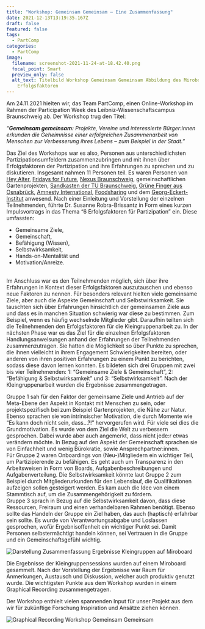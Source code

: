 ```yaml
---
title: "Workshop: Gemeinsam Gemeinsam – Eine Zusammenfassung"
date: 2021-12-13T13:19:35.167Z
draft: false
featured: false
tags:
  - PartComp
categories:
  - PartComp
image:
  filename: screenshot-2021-11-24-at-18.42.40.png
  focal_point: Smart
  preview_only: false
  alt_text: Titelbild Workshop Gemeinsam Gemeinsam Abbildung des Miroboards mit
    Erfolgsfaktoren
---
```

Am 24.11.2021 hielten wir, das Team PartComp, einen Online-Workshop im Rahmen der Participation Week des Leibniz-Wissenschaftscampus Braunschweig ab. Der Workshop trug den Titel:

*“**Gemeinsam gemeinsam:** Projekte, Vereine und interessierte Bürger:innen erkunden die Geheimnisse einer erfolgreichen Zusammenarbeit von Menschen zur Verbesserung ihres Lebens – zum Beispiel in der Stadt.”*

Das Ziel des Workshops war es also, Personen aus unterschiedlichsten Partizipationsumfeldern zusammenzubringen und mit ihnen über Erfolgsfaktoren der Partizipation und ihre Erfahrungen zu sprechen und zu diskutieren. Insgesamt nahmen 11 Personen teil. Es waren Personen von [Hey Alter](https://heyalter.com/ "https\://heyalter.com/"), [Fridays for Future](https://fff-braunschweig.de/ "https\://fff-braunschweig.de/"), [Nexus Braunschweig](https://www.dasnexus.de/ "https\://www.dasnexus.de/"), gemeinschaftlichen Gartenprojekten, [Sandkasten der TU Braunschweig](https://www.sandkasten.tu-braunschweig.de/ "https\://www.sandkasten.tu-braunschweig.de/"), [Grüne Finger aus Osnabrück](https://gruene-finger.de/projekt/ "https\://gruene-finger.de/projekt/"), [Amnesty International](https://www.amnesty.de/ "https\://www.amnesty.de/"), [Foodsharing](https://foodsharing.de/ "https\://foodsharing.de/") und dem [Georg-Eckert-Institut](http://www.gei.de/home.html "http\://www.gei.de/home.html") anwesend. Nach einer Einleitung und Vorstellung der einzelnen Teilnehmenden, führte Dr. Susanne Robra-Brissantz in Form eines kurzen Impulsvortrags in das Thema “6 Erfolgsfaktoren für Partizipation” ein. Diese umfassten:

* Gemeinsame Ziele,
* Gemeinschaft,
* Befähigung (Wissen),
* Selbstwirksamkeit,
* Hands-on-Mentalität und
* Motivation/Anreize.  

\
Im Anschluss war es den Teilnehmenden möglich, sich über ihre Erfahrungen in Kontext dieser Erfolgsfaktoren auszutauschen und ebenso neue Faktoren zu nennen. Für besonders relevant hielten viele gemeinsame Ziele, aber auch die Aspekte Gemeinschaft und Selbstwirksamkeit. Sie tauschten sich über Erfahrungen hinsichtlich der gemeinsamen Ziele aus und dass es in manchen Situation schwierig war diese zu bestimmen. Zum Beispiel, wenn es häufig wechselnde Mitglieder gibt. Daraufhin teilten sich die Teilnehmenden den Erfolgsfaktoren für die Kleingruppenarbeit zu. In der nächsten Phase war es das Ziel für die einzelnen Erfolgsfaktoren Handlungsanweisungen anhand der Erfahrungen der Teilnehmenden zusammenzutragen. Sie hatten die Möglichkeit so über Punkte zu sprechen, die ihnen vielleicht in ihrem Engagement Schwierigkeiten bereiten, oder anderen von ihren positiven Erfahrungen zu einem Punkt zu berichten, sodass diese davon lernen konnten. Es bildeten sich drei Gruppen mit zwei bis vier Teilnehmenden: 1: “Gemeinsame Ziele & Gemeinschaft”, 2: “Befähigung & Selbstwirksamkeit” und 3: “Selbstwirksamkeit”. Nach der Kleingruppenarbeit wurden die Ergebnisse zusammengetragen.

Gruppe 1 sah für den Faktor der gemeinsame Ziele und Antrieb auf der Meta-Ebene den Aspekt in Kontakt mit Menschen zu sein, oder projektspezifisch bei zum Beispiel Gartenprojekten, die Nähe zur Natur. Ebenso sprachen sie von intrinsischer Motivation, die durch Momente wie “Es kann doch nicht sein, dass…?!” hervorgerufen wird. Für viele sei dies die Grundmotivation. Es wurde von dem Ziel die Welt zu verbessern gesprochen. Dabei wurde aber auch angemerkt, dass nicht jede:r etwas verändern möchte. In Bezug auf den Aspekt der Gemeinschaft sprachen sie von Einfachheit und wenig Bürokratie, sowie Ansprechpartner:innen.\
Für Gruppe 2 waren Onboardings von (Neu-)Mitgliedern ein wichtiger Teil, um Partizipierende zu befähigen. Es geht auch um Transparenz in den Arbeitsweisen in Form von Boards, Aufgabenbeschreibungen und Aufgabenverteilung. Die Selbstwirksamkeit könnte laut Gruppe 2 zum Beispiel durch Mitgliederurkunden für den Lebenslauf, die Qualifikationen aufzeigen sollen gesteigert werden. Es kam auch die Idee von einem Stammtisch auf, um die Zusammengehörigkeit zu fördern.\
Gruppe 3 sprach in Bezug auf die Selbstwirksamkeit davon, dass diese Ressourcen, Freiraum und einen verhandelbaren Rahmen benötigt. Ebenso sollte das Handeln der Gruppe ein Ziel haben, das auch (haptisch) erfahrbar sein sollte. Es wurde von Verantwortungsabgabe und Loslassen gesprochen, wofür Ergebnisoffenheit ein wichtiger Punkt sei. Damit Personen selbstermächtigt handeln können, sei Vertrauen in die Gruppe und ein Gemeinschaftsgefühl wichtig.

![Darstellung Zusammenfassung Ergebnisse Kleingruppen auf Miroboard](screenshot-2021-11-29-at-11.26.38.png "Zusammenfassung Ergebnisse Kleingruppen")

Die Ergebnisse der Kleingruppensessions wurden auf einem Miroboard gesammelt. Nach der Vorstellung der Ergebnisse war Raum für Anmerkungen, Austausch und Diskussion, welcher auch produktiv genutzt wurde. Die wichtigsten Punkte aus dem Workshop wurden in einem Graphical Recording zusammengetragen.

Der Workshop enthielt vielen spannenden Input für unser Projekt aus dem wir für zukünftige Forschung Inspiration und Ansätze ziehen können.

![Graphical Recording Workshop Gemeinsam Gemeinsam](05_gr_participationweek_3_gemeinsam_gemeinsam.jpg "Graphical Recording Workshop von Seda Dimiriz")